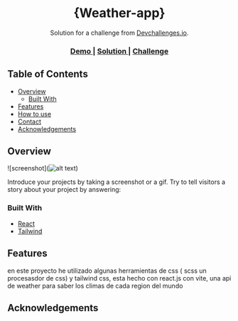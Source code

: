 <!-- Please update value in the {}  -->

<h1 align="center">{Weather-app}</h1>

<div align="center">
   Solution for a challenge from  <a href="http://devchallenges.io" target="_blank">Devchallenges.io</a>.
</div>

<div align="center">
  <h3>
    <a href="https://weather-app-2sae.vercel.app/}">
      Demo
    </a>
    <span> | </span>
    <a href="https://weather-app-2sae.vercel.app/">
      Solution
    </a>
    <span> | </span>
    <a href="https://weather-app-2sae.vercel.app/">
      Challenge
    </a>
  </h3>
</div>

<!-- TABLE OF CONTENTS -->

## Table of Contents

- [Overview](#overview)
  - [Built With](#built-with)
- [Features](#features)
- [How to use](#how-to-use)
- [Contact](#contact)
- [Acknowledgements](#acknowledgements)

<!-- OVERVIEW -->

## Overview

![screenshot](![alt text](<Screen Shot 2024-02-09 at 10.44.34 AM.png>))

Introduce your projects by taking a screenshot or a gif. Try to tell visitors a story about your project by answering:



### Built With

<!-- This section should list any major frameworks that you built your project using. Here are a few examples.-->

- [React](https://reactjs.org/)
- [Tailwind](https://tailwindcss.com/)

## Features

<!-- List the features of your application or follow the template. Don't share the figma file here :) -->

en este proyecto he utilizado algunas herramientas de css ( scss un procesasdor de css) y tailwind css, esta hecho con react.js con vite, una api de weather para saber los climas de cada region del mundo



## Acknowledgements

<!-- This section should list any articles or add-ons/plugins that helps you to complete the project. This is optional but it will help you in the future. For example: -->

